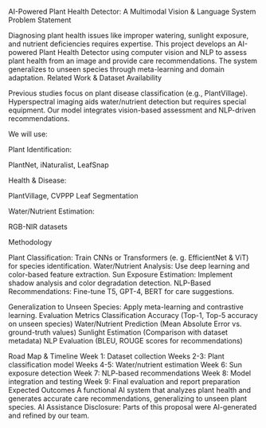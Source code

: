 AI-Powered Plant Health Detector: A Multimodal Vision & Language System
Problem Statement

Diagnosing plant health issues like improper watering, sunlight exposure, and nutrient deficiencies requires expertise. This project develops an AI-powered Plant Health Detector using computer vision and NLP to assess plant health from an image and provide care recommendations. The system generalizes to unseen species through meta-learning and domain adaptation.
Related Work & Dataset Availability

Previous studies focus on plant disease classification (e.g., PlantVillage). Hyperspectral imaging aids water/nutrient detection but requires special equipment. Our model integrates vision-based assessment and NLP-driven recommendations.

We will use:

Plant Identification: 

PlantNet, 
iNaturalist, 
LeafSnap

Health & Disease: 

PlantVillage, 
CVPPP Leaf Segmentation

Water/Nutrient Estimation: 

RGB-NIR datasets

Methodology

Plant Classification: Train CNNs or Transformers (e. g. EfficientNet & ViT) for species identification.
Water/Nutrient Analysis: Use deep learning and color-based feature extraction.
Sun Exposure Estimation: Implement shadow analysis and color degradation detection.
NLP-Based Recommendations: Fine-tune T5, GPT-4, BERT for care suggestions.


Generalization to Unseen Species: Apply meta-learning and contrastive learning.
Evaluation Metrics
Classification Accuracy (Top-1, Top-5 accuracy on unseen species)
Water/Nutrient Prediction (Mean Absolute Error vs. ground-truth values)
Sunlight Estimation (Comparison with dataset metadata)
NLP Evaluation (BLEU, ROUGE scores for recommendations)

Road Map & Timeline
Week 1: Dataset collection
Weeks 2-3: Plant classification model
Weeks 4-5: Water/nutrient estimation
Week 6: Sun exposure detection
Week 7: NLP-based recommendations
Week 8: Model integration and testing
Week 9: Final evaluation and report preparation
Expected Outcomes
A functional AI system that analyzes plant health and generates accurate care recommendations, generalizing to unseen plant species.
AI Assistance Disclosure: Parts of this proposal were AI-generated and refined by our team.
